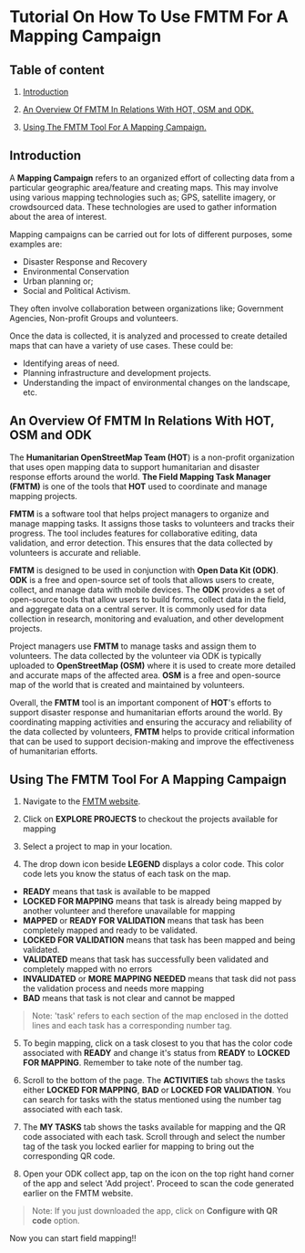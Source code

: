 # Tutorial On How To Use FMTM For A Mapping Campaign

## Table of content

1. [Introduction](#introduction)

2. [An Overview Of FMTM In Relations With HOT, OSM and ODK.](#an-overview-of-fmtm-in-relations-with-hot-osm-and-odk)

3. [Using The FMTM Tool For A Mapping Campaign.](#using-the-fmtm-tool-for-a-mapping-campaign)

## Introduction

A **Mapping Campaign** refers to an organized effort of collecting data
from a particular geographic area/feature and creating maps. This may
involve using various mapping technologies such as; GPS, satellite
imagery, or crowdsourced data. These technologies are used to gather
information about the area of interest.

Mapping campaigns can be carried out for lots of different purposes,
some examples are:

- Disaster Response and Recovery
- Environmental Conservation
- Urban planning or;
- Social and Political Activism.

They often involve collaboration between organizations like; Government
Agencies, Non-profit Groups and volunteers.

Once the data is collected, it is analyzed and processed to create
detailed maps that can have a variety of use cases. These could be:

- Identifying areas of need.
- Planning infrastructure and development projects.
- Understanding the impact of environmental changes on the landscape,
  etc.

## An Overview Of FMTM In Relations With HOT, OSM and ODK

The **Humanitarian OpenStreetMap Team (HOT**) is a non-profit
organization that uses open mapping data to support humanitarian and
disaster response efforts around the world. **The Field Mapping Task
Manager (FMTM)** is one of the tools that **HOT** used to coordinate and
manage mapping projects.

**FMTM** is a software tool that helps project managers to organize and
manage mapping tasks. It assigns those tasks to volunteers and tracks
their progress. The tool includes features for collaborative editing,
data validation, and error detection. This ensures that the data
collected by volunteers is accurate and reliable.

**FMTM** is designed to be used in conjunction with **Open Data Kit
(ODK)**. **ODK** is a free and open-source set of tools that allows
users to create, collect, and manage data with mobile devices. The
**ODK** provides a set of open-source tools that allow users to build
forms, collect data in the field, and aggregate data on a central
server. It is commonly used for data collection in research, monitoring
and evaluation, and other development projects.

Project managers use **FMTM** to manage tasks and assign them to
volunteers. The data collected by the volunteer via ODK is typically
uploaded to **OpenStreetMap (OSM)** where it is used to create more
detailed and accurate maps of the affected area. **OSM** is a free and
open-source map of the world that is created and maintained by
volunteers.

Overall, the **FMTM** tool is an important component of **HOT**'s
efforts to support disaster response and humanitarian efforts around the
world. By coordinating mapping activities and ensuring the accuracy and
reliability of the data collected by volunteers, **FMTM** helps to
provide critical information that can be used to support decision-making
and improve the effectiveness of humanitarian efforts.

## Using The FMTM Tool For A Mapping Campaign

1. Navigate to the [FMTM website](https://fmtm.hotosm.org/).

2. Click on **EXPLORE PROJECTS** to checkout the projects available for
   mapping

3. Select a project to map in your location.

4. The drop down icon beside **LEGEND** displays a color code. This
   color code lets you know the status of each task on the map.

- **READY** means that task is available to be mapped
- **LOCKED FOR MAPPING** means that task is already being mapped by
  another volunteer and therefore unavailable for mapping
- **MAPPED** or **READY FOR VALIDATION** means that task has been
  completely mapped and ready to be validated.
- **LOCKED FOR VALIDATION** means that task has been mapped and being
  validated.
- **VALIDATED** means that task has successfully been validated and
  completely mapped with no errors
- **INVALIDATED** or **MORE MAPPING NEEDED** means that task did not
  pass the validation process and needs more mapping
- **BAD** means that task is not clear and cannot be mapped

> Note: 'task' refers to each section of the map enclosed in the dotted
> lines and each task has a corresponding number tag.

5. To begin mapping, click on a task closest to you that has the color
   code associated with **READY** and change it's status from **READY**
   to **LOCKED FOR MAPPING**. Remember to take note of the number tag.

6. Scroll to the bottom of the page. The **ACTIVITIES** tab shows the
   tasks either **LOCKED FOR MAPPING**, **BAD** or **LOCKED FOR
   VALIDATION**. You can search for tasks with the status mentioned
   using the number tag associated with each task.

7. The **MY TASKS** tab shows the tasks available for mapping and the QR
   code associated with each task. Scroll through and select the number
   tag of the task you locked earlier for mapping to bring out the
   corresponding QR code.

8. Open your ODK collect app, tap on the icon on the top right hand
   corner of the app and select 'Add project'. Proceed to scan the code
   generated earlier on the FMTM website.

> Note: If you just downloaded the app, click on **Configure with QR
> code** option.

Now you can start field mapping!!

